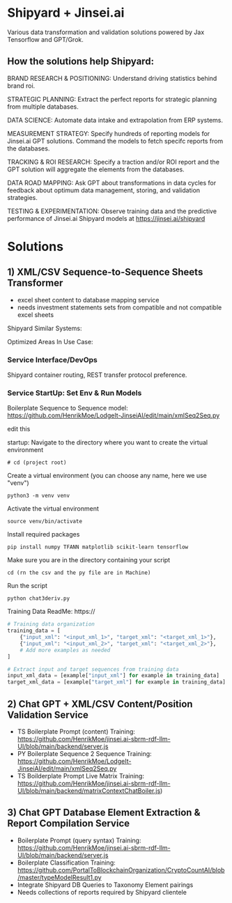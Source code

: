# Shipyard + Jinsei.ai

Various data transformation and validation solutions powered by Jax Tensorflow and GPT/Grok. 

## How the solutions help Shipyard:

BRAND RESEARCH & POSITIONING: Understand driving statistics behind brand roi.

STRATEGIC PLANNING: Extract the perfect reports for strategic planning from multiple databases. 

DATA SCIENCE: Automate data intake and extrapolation from ERP systems.

MEASUREMENT STRATEGY: Specify hundreds of reporting models for Jinsei.ai GPT solutions. Command the models to fetch specifc reports from the databases. 

TRACKING & ROI RESEARCH: Specify a traction and/or ROI report and the GPT solution will aggregate the elements from the databases. 

DATA ROAD MAPPING: Ask GPT about transformations in data cycles for feedback about optimum data management, storing, and validation strategies.

TESTING & EXPERIMENTATION: Observe training data and the predictive performance of Jinsei.ai Shipyard models at https://jinsei.ai/shipyard

# Solutions 

## 1) XML/CSV Sequence-to-Sequence Sheets Transformer 

- excel sheet content to database mapping service 
- needs investment statements sets from compatible and not compatible excel sheets 


Shipyard Similar Systems: 

Optimized Areas In Use Case: 

### Service Interface/DevOps

Shipyard container routing, REST transfer protocol preference.  

### Service StartUp: Set Env & Run Models

Boilerplate Sequence to Sequence model: https://github.com/HenrikMoe/LodgeIt-JinseiAI/edit/main/xmlSeq2Seq.py

edit this

startup:
Navigate to the directory where you want to create the virtual environment
```linux
# cd (project root) 
```
Create a virtual environment (you can choose any name, here we use "venv")
```linux
python3 -m venv venv
```

Activate the virtual environment
```linux
source venv/bin/activate
```

Install required packages
```linux
pip install numpy TFANN matplotlib scikit-learn tensorflow
```

Make sure you are in the directory containing your script
```linux
cd (rn the csv and the py file are in Machine)
```
Run the script
```linux
python chat3deriv.py
```

Training Data ReadMe: https://

```python
# Training data organization
training_data = [
    {"input_xml": "<input_xml_1>", "target_xml": "<target_xml_1>"},
    {"input_xml": "<input_xml_2>", "target_xml": "<target_xml_2>"},
    # Add more examples as needed
]

# Extract input and target sequences from training data
input_xml_data = [example["input_xml"] for example in training_data]
target_xml_data = [example["target_xml"] for example in training_data]

```

## 2) Chat GPT + XML/CSV Content/Position Validation Service 

- TS Boilerplate Prompt (content) Training: https://github.com/HenrikMoe/jinsei.ai-sbrm-rdf-llm-UI/blob/main/backend/server.js
- PY Boilerplate Sequence 2 Sequence Training: https://github.com/HenrikMoe/LodgeIt-JinseiAI/edit/main/xmlSeq2Seq.py
- TS Boilderplate Prompt Live Matrix Training: https://github.com/HenrikMoe/jinsei.ai-sbrm-rdf-llm-UI/blob/main/backend/matrixContextChatBoiler.js)

## 3) Chat GPT Database Element Extraction & Report Compilation Service

- Boilerplate Prompt (query syntax) Training: https://github.com/HenrikMoe/jinsei.ai-sbrm-rdf-llm-UI/blob/main/backend/server.js
- Boilerplate Classification Training: https://github.com/PortalToBlockchainOrganization/CryptoCountAI/blob/master/typeModelResult1.py
- Integrate Shipyard DB Queries to Taxonomy Element pairings 
- Needs collections of reports required by Shipyard clientele



